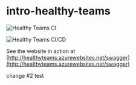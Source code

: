 # intro-healthy-teams

![Healthy Teams CI](https://github.com/tccodes-repo/intro-healthy-teams/workflows/Healthy%20Teams%20CI/badge.svg)

![Healthy Teams CI/CD](https://github.com/tccodes-repo/intro-healthy-teams/workflows/Healthy%20Teams%20CI/CD/badge.svg?branch=master)

See the website in action at [http://healthyteams.azurewebsites.net/swagger](http://healthyteams.azurewebsites.net/swagger)

change #2 test
